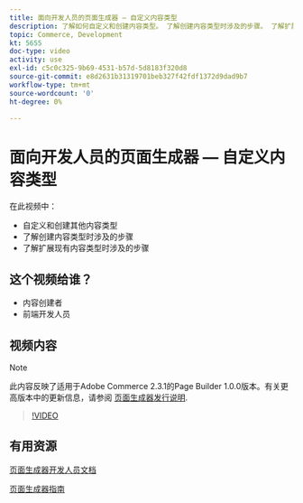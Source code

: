 ```yaml
---
title: 面向开发人员的页面生成器 — 自定义内容类型
description: 了解如何自定义和创建内容类型。 了解创建内容类型时涉及的步​骤。 了解扩展现有内容类型时涉及的步骤。
topic: Commerce, Development
kt: 5655
doc-type: video
activity: use
exl-id: c5c0c325-9b69-4531-b57d-5d8183f320d8
source-git-commit: e8d2631b31319701beb327f42fdf1372d9dad9b7
workflow-type: tm+mt
source-wordcount: '0'
ht-degree: 0%

---
```


# 面向开发人员的页面生成器 — 自定义内容类型

在此视频中：

- 自定义和创建其他内容类型
- 了解创建内容类型时涉及的步&#x200B;骤
- 了解扩展现有内容类型时涉及的步骤

## 这个视频给谁？

- 内容创建者
- 前端开发人员

## 视频内容

>[!NOTE]
>
>此内容反映了适用于Adobe Commerce 2.3.1的Page Builder 1.0.0版本。有关更高版本中的更新信息，请参阅 [页面生成器发行说明](https://experienceleague.adobe.com/docs/commerce-admin/page-builder/release-notes.html).

>[!VIDEO](https://video.tv.adobe.com/v/35714?quality=12&learn=on)

## 有用资源

[页面生成器开发人员文档](https://developer.adobe.com/commerce/frontend-core/page-builder/)

[页面生成器指南](https://experienceleague.adobe.com/docs/commerce-admin/page-builder/introduction.html)
